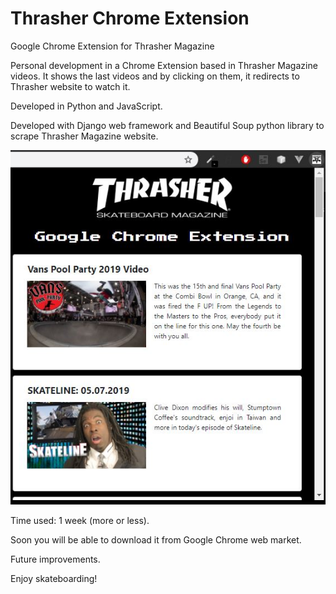 # Thrasher Chrome Extension
Google Chrome Extension for Thrasher Magazine

Personal development in a Chrome Extension based in Thrasher Magazine videos. 
It shows the last videos and by clicking on them, it redirects to Thrasher website to watch it.

Developed in Python and JavaScript.

Developed with Django web framework and Beautiful Soup python library to scrape Thrasher Magazine website.

![alt text](https://github.com/Dann00CS/ThrasherChromeExtension/blob/master/Documentation/Photos/Photo1.JPG)

Time used: 1 week (more or less).

Soon you will be able to download it from Google Chrome web market.

Future improvements.

Enjoy skateboarding!
